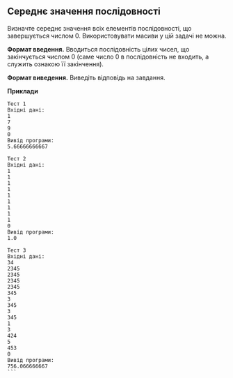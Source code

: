 ## Середнє значення послідовності
Визначте середнє значення всіх елементів послідовності, що завершується числом 0. 
Використовувати масиви у цій задачі не можна.

**Формат введення.** Вводиться послідовність цілих чисел, що закінчується числом 0 (саме число 0 в послідовність не входить, а служить ознакою її закінчення).

**Формат виведення.** Виведіть відповідь на завдання.

**Приклади**
````
Тест 1
Вхідні дані:
1
7
9
0
Вивід програми:
5.66666666667

Тест 2
Вхідні дані:
1
1
1
1
1
1
1
1
1
0
Вивід програми:
1.0

Тест 3
Вхідні дані:
34
2345
2345
2345
2345
345
3
345
3
345
1
3
424
5
453
0
Вивід програми:
756.066666667
```